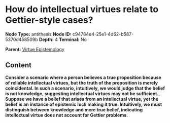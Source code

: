 # How do intellectual virtues relate to Gettier-style cases?

**Node Type:** antithesis
**Node ID:** c94784e4-25e1-4d62-b587-5370d458509b
**Depth:** 4
**Terminal:** No

**Parent:** [Virtue Epistemology](virtue-epistemology-synthesis-b21afb01-928a-4a07-bd62-53cb05c919ec.md)

## Content

**Consider a scenario where a person believes a true proposition because of reliable intellectual virtues, but the truth of the proposition is merely coincidental. In such a scenario, intuitively, we would judge that the belief is not knowledge, suggesting intellectual virtues may not be sufficient.**, **Suppose we have a belief that arises from an intellectual virtue, yet the belief is an instance of epistemic luck making it true. Intuitively, we must distinguish between knowledge and mere true belief, indicating intellectual virtue does not account for Gettier problems.**
